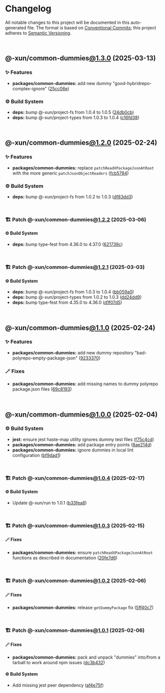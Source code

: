 # Changelog

All notable changes to this project will be documented in this auto-generated
file. The format is based on [Conventional Commits][1];
this project adheres to [Semantic Versioning][2].

<br />

## @-xun/common-dummies[@1.3.0][3] (2025-03-13)

### ✨ Features

- **packages/common-dummies:** add new dummy "good-hybridrepo-complex-ignore" ([25cc06e][4])

### ⚙️ Build System

- **deps:** bump @-xun/project-fs from 1.0.4 to 1.0.5 ([24db0cb][5])
- **deps:** bump @-xun/project-types from 1.0.3 to 1.0.4 ([c16fd38][6])

<br />

## @-xun/common-dummies[@1.2.0][7] (2025-02-24)

### ✨ Features

- **packages/common-dummies:** replace `patchReadXPackageJsonAtRoot` with the more generic `patchJsonObjectReaders` ([fcb5784][8])

### ⚙️ Build System

- **deps:** bump @-xun/project-fs from 1.0.2 to 1.0.3 ([df83dd3][9])

<br />

### 🏗️ Patch @-xun/common-dummies[@1.2.2][10] (2025-03-06)

#### ⚙️ Build System

- **deps:** bump type-fest from 4.36.0 to 4.37.0 ([621739c][11])

<br />

### 🏗️ Patch @-xun/common-dummies[@1.2.1][12] (2025-03-03)

#### ⚙️ Build System

- **deps:** bump @-xun/project-fs from 1.0.3 to 1.0.4 ([bb059a0][13])
- **deps:** bump @-xun/project-types from 1.0.2 to 1.0.3 ([dd24dd9][14])
- **deps:** bump type-fest from 4.35.0 to 4.36.0 ([d1f07d5][15])

<br />

## @-xun/common-dummies[@1.1.0][16] (2025-02-24)

### ✨ Features

- **packages/common-dummies:** add new dummy repository "bad-polyrepo-empty-package-json" ([9233370][17])

### 🪄 Fixes

- **packages/common-dummies:** add missing names to dummy polyrepo package.json files ([69c8193][18])

<br />

## @-xun/common-dummies[@1.0.0][19] (2025-02-04)

### ⚙️ Build System

- **jest:** ensure jest haste-map utility ignores dummy test files ([f75c4cd][20])
- **packages/common-dummies:** add package entry points ([8ae214d][21])
- **packages/common-dummies:** ignore dummies in local lint configuration ([bf9dad1][22])

<br />

### 🏗️ Patch @-xun/common-dummies[@1.0.4][23] (2025-02-17)

#### ⚙️ Build System

- Update @-xun/run to 1.0.1 ([b33fea8][24])

<br />

### 🏗️ Patch @-xun/common-dummies[@1.0.3][25] (2025-02-15)

#### 🪄 Fixes

- **packages/common-dummies:** ensure `patchReadXPackageJsonAtRoot` functions as described in documentation ([20fe7d6][26])

<br />

### 🏗️ Patch @-xun/common-dummies[@1.0.2][27] (2025-02-06)

#### 🪄 Fixes

- **packages/common-dummies:** release `getDummyPackage` fix ([5ff40c7][28])

<br />

### 🏗️ Patch @-xun/common-dummies[@1.0.1][29] (2025-02-06)

#### 🪄 Fixes

- **packages/common-dummies:** pack and unpack "dummies" into/from a tarball to work around npm issues ([dc3b432][30])

#### ⚙️ Build System

- Add missing jest peer dependency ([af4e75f][31])

[1]: https://conventionalcommits.org
[2]: https://semver.org
[3]: https://github.com/Xunnamius/test-utils/compare/@-xun/common-dummies@1.2.2...@-xun/common-dummies@1.3.0
[4]: https://github.com/Xunnamius/test-utils/commit/25cc06edbd1eb70099f3eebf1d0070499362b637
[5]: https://github.com/Xunnamius/test-utils/commit/24db0cb7e1f74f9232cda882564401d9a028c8b1
[6]: https://github.com/Xunnamius/test-utils/commit/c16fd38110d0f29b014ddbd0ce2df41e2193280f
[7]: https://github.com/Xunnamius/test-utils/compare/@-xun/common-dummies@1.1.0...@-xun/common-dummies@1.2.0
[8]: https://github.com/Xunnamius/test-utils/commit/fcb57846bd155af8f31af388dca019cd245ef5db
[9]: https://github.com/Xunnamius/test-utils/commit/df83dd30f9e67352f8ab16eb2fce0e37c0271bfc
[10]: https://github.com/Xunnamius/test-utils/compare/@-xun/common-dummies@1.2.1...@-xun/common-dummies@1.2.2
[11]: https://github.com/Xunnamius/test-utils/commit/621739c50f825156bde3af5db515a939050a8857
[12]: https://github.com/Xunnamius/test-utils/compare/@-xun/common-dummies@1.2.0...@-xun/common-dummies@1.2.1
[13]: https://github.com/Xunnamius/test-utils/commit/bb059a0654fefa93a2c83bafb1c1981ccb4a1745
[14]: https://github.com/Xunnamius/test-utils/commit/dd24dd93cb0e3b3cfc3fc54c21ab921b4fc12c1d
[15]: https://github.com/Xunnamius/test-utils/commit/d1f07d525045ab6d400f22651f3a92577b41a24b
[16]: https://github.com/Xunnamius/test-utils/compare/@-xun/common-dummies@1.0.4...@-xun/common-dummies@1.1.0
[17]: https://github.com/Xunnamius/test-utils/commit/923337024cbc623bc2fa0a5a01535854a589bd24
[18]: https://github.com/Xunnamius/test-utils/commit/69c8193aa5c89489bde2b1fe45ecd3ae64694cb3
[19]: https://github.com/Xunnamius/test-utils/compare/8ae214d3b2af53c3db3a28f45d32879c57e7abed...@-xun/common-dummies@1.0.0
[20]: https://github.com/Xunnamius/test-utils/commit/f75c4cd929f5d1720d466436ad2ee5c68cced170
[21]: https://github.com/Xunnamius/test-utils/commit/8ae214d3b2af53c3db3a28f45d32879c57e7abed
[22]: https://github.com/Xunnamius/test-utils/commit/bf9dad1dc32da28cbc1e037209c9470095d7efa6
[23]: https://github.com/Xunnamius/test-utils/compare/@-xun/common-dummies@1.0.3...@-xun/common-dummies@1.0.4
[24]: https://github.com/Xunnamius/test-utils/commit/b33fea8db53369e4e821d273ed05fd0d4c91b749
[25]: https://github.com/Xunnamius/test-utils/compare/@-xun/common-dummies@1.0.2...@-xun/common-dummies@1.0.3
[26]: https://github.com/Xunnamius/test-utils/commit/20fe7d62494fb77ea173fac80554b55d46ebc25a
[27]: https://github.com/Xunnamius/test-utils/compare/@-xun/common-dummies@1.0.1...@-xun/common-dummies@1.0.2
[28]: https://github.com/Xunnamius/test-utils/commit/5ff40c77a98ed0a1d0df44772fe12318f1efb439
[29]: https://github.com/Xunnamius/test-utils/compare/@-xun/common-dummies@1.0.0...@-xun/common-dummies@1.0.1
[30]: https://github.com/Xunnamius/test-utils/commit/dc3b432f6d15898a8396cf56c73f03cafcecb7a9
[31]: https://github.com/Xunnamius/test-utils/commit/af4e75f9b436c758cd44a902f489c5640d8b2b47

